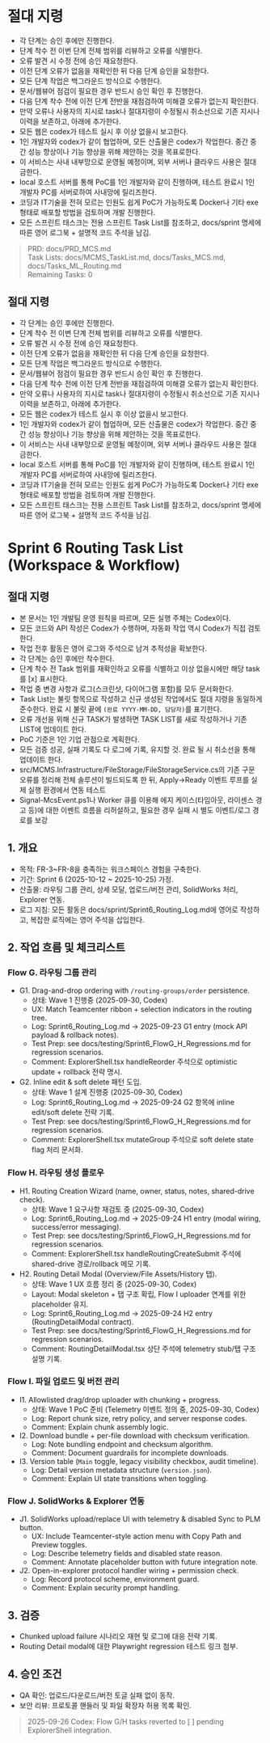 # 절대 지령
- 각 단계는 승인 후에만 진행한다.
- 단계 착수 전 이번 단계 전체 범위를 리뷰하고 오류를 식별한다.
- 오류 발견 시 수정 전에 승인 재요청한다.
- 이전 단계 오류가 없음을 재확인한 뒤 다음 단계 승인을 요청한다.
- 모든 단계 작업은 백그라운드 방식으로 수행한다.
- 문서/웹뷰어 점검이 필요한 경우 반드시 승인 확인 후 진행한다.
- 다음 단계 착수 전에 이전 단계 전반을 재점검하여 미해결 오류가 없는지 확인한다.
- 만약 오류나 사용자의 지시로 task나 절대지령이 수정될시 취소선으로 기존 지시나 이력을 보존하고, 아래에 추가한다.
- 모든 웹은 codex가 테스트 실시 후 이상 없을시 보고한다.
- 1인 개발자와 codex가 같이 협업하며, 모든 산출물은 codex가 작업한다. 중간 중간 성능 향상이나 기능 향상을 위해 제안하는 것을 목표로한다.
- 이 서비스는 사내 내부망으로 운영될 예정이며, 외부 서버나 클라우드 사용은 절대 금한다.
- local 호스트 서버를 통해 PoC를 1인 개발자와 같이 진행하며, 테스트 완료시 1인 개발자 PC를 서버로하여 사내망에 릴리즈한다.
- 코딩과 IT기술을 전혀 모르는 인원도 쉽게 PoC가 가능하도록 Docker나 기타 exe 형태로 배포할 방법을 검토하며 개발 진행한다.
- 모든 스프린트 태스크는 전용 스프린트 Task List를 참조하고, docs/sprint 명세에 따른 영어 로그북 + 설명적 코드 주석을 남김.

> PRD: docs/PRD_MCS.md  
> Task Lists: docs/MCMS_TaskList.md, docs/Tasks_MCS.md, docs/Tasks_ML_Routing.md  
> Remaining Tasks: 0

## 절대 지령
- 각 단계는 승인 후에만 진행한다.
- 단계 착수 전 이번 단계 전체 범위를 리뷰하고 오류를 식별한다.
- 오류 발견 시 수정 전에 승인 재요청한다.
- 이전 단계 오류가 없음을 재확인한 뒤 다음 단계 승인을 요청한다.
- 모든 단계 작업은 백그라운드 방식으로 수행한다.
- 문서/웹뷰어 점검이 필요한 경우 반드시 승인 확인 후 진행한다.
- 다음 단계 착수 전에 이전 단계 전반을 재점검하여 미해결 오류가 없는지 확인한다.
- 만약 오류나 사용자의 지시로 task나 절대지령이 수정될시 취소선으로 기존 지시나 이력을 보존하고, 아래에 추가한다.
- 모든 웹은 codex가 테스트 실시 후 이상 없을시 보고한다.
- 1인 개발자와 codex가 같이 협업하며, 모든 산출물은 codex가 작업한다. 중간 중간 성능 향상이나 기능 향상을 위해 제안하는 것을 목표로한다.
- 이 서비스는 사내 내부망으로 운영될 예정이며, 외부 서버나 클라우드 사용은 절대 금한다.
- local 호스트 서버를 통해 PoC를 1인 개발자와 같이 진행하며, 테스트 완료시 1인 개발자 PC를 서버로하여 사내망에 릴리즈한다.
- 코딩과 IT기술을 전혀 모르는 인원도 쉽게 PoC가 가능하도록 Docker나 기타 exe 형태로 배포할 방법을 검토하며 개발 진행한다.
- 모든 스프린트 태스크는 전용 스프린트 Task List를 참조하고, docs/sprint 명세에 따른 영어 로그북 + 설명적 코드 주석을 남김.
# Sprint 6 Routing Task List (Workspace & Workflow)

## 절대 지령
- 본 문서는 1인 개발팀 운영 원칙을 따르며, 모든 실행 주체는 Codex이다.
- 모든 코드와 API 작성은 Codex가 수행하며, 자동화 작업 역시 Codex가 직접 검토한다.
- 작업 전후 활동은 영어 로그와 주석으로 남겨 추적성을 확보한다.
- 각 단계는 승인 후에만 착수한다.
- 단계 착수 전 Task 범위를 재확인하고 오류를 식별하고 이상 없을시에만 해당 task를 [x] 표시한다.
- 작업 중 변경 사항과 로그(스크린샷, 다이어그램 포함)를 모두 문서화한다.
- Task List는 불릿 항목으로 작성하고 신규 생성된 작업에서도 절대 지령을 동일하게 준수한다. 완료 시 불릿 끝에 `(완료 YYYY-MM-DD, 담당자)`를 표기한다.
- 오류 개선을 위해 신규 TASK가 발생하면 TASK LIST를 새로 작성하거나 기존 LIST에 업데이트 한다.
- PoC 기준은 1인 기업 관점으로 계획한다.
- 모든 검증 성공, 실패 기록도 다 로그에 기록, 유지할 것. 완료 될 시 취소선을 통해 업데이트 한다.
- src/MCMS.Infrastructure/FileStorage/FileStorageService.cs의 기존 구문 오류를 정리해 전체 솔루션이 빌드되도록 한 뒤, Apply→Ready 이벤트 루프를 실제 실행 환경에서 연동 테스트
- Signal-McsEvent.ps1나 Worker 큐를 이용해 에지 케이스(타임아웃, 라이센스 경고 등)에 대한 이벤트 흐름을 리허설하고, 필요한 경우 실패 시 별도 이벤트/로그 경로를 보강

## 1. 개요
- 목적: FR-3~FR-8을 충족하는 워크스페이스 경험을 구축한다.
- 기간: Sprint 6 (2025-10-12 ~ 2025-10-25) 가정.
- 산출물: 라우팅 그룹 관리, 상세 모달, 업로드/버전 관리, SolidWorks 처리, Explorer 연동.
- 로그 지침: 모든 활동은 docs/sprint/Sprint6_Routing_Log.md에 영어로 작성하고, 복잡한 로직에는 영어 주석을 삽입한다.

## 2. 작업 흐름 및 체크리스트
### Flow G. 라우팅 그룹 관리
- G1. Drag-and-drop ordering with `/routing-groups/order` persistence.
  - 상태: Wave 1 진행중 (2025-09-30, Codex)
  - UX: Match Teamcenter ribbon + selection indicators in the routing tree.
  - Log: Sprint6_Routing_Log.md -> 2025-09-23 G1 entry (mock API payload & rollback notes).
  - Test Prep: see docs/testing/Sprint6_FlowG_H_Regressions.md for regression scenarios.
  - Comment: ExplorerShell.tsx handleReorder 주석으로 optimistic update + rollback 전략 명시.
- G2. Inline edit & soft delete 패턴 도입.
  - 상태: Wave 1 설계 진행중 (2025-09-30, Codex)
  - Log: Sprint6_Routing_Log.md -> 2025-09-24 G2 항목에 inline edit/soft delete 전략 기록.
  - Test Prep: see docs/testing/Sprint6_FlowG_H_Regressions.md for regression scenarios.
  - Comment: ExplorerShell.tsx mutateGroup 주석으로 soft delete state flag 처리 문서화.

### Flow H. 라우팅 생성 플로우
- H1. Routing Creation Wizard (name, owner, status, notes, shared-drive check).
  - 상태: Wave 1 요구사항 재검토 중 (2025-09-30, Codex)
  - Log: Sprint6_Routing_Log.md -> 2025-09-24 H1 entry (modal wiring, success/error messaging).
  - Test Prep: see docs/testing/Sprint6_FlowG_H_Regressions.md for regression scenarios.
  - Comment: ExplorerShell.tsx handleRoutingCreateSubmit 주석에 shared-drive 경로/rollback 메모 기록.
- H2. Routing Detail Modal (Overview/File Assets/History 탭).
  - 상태: Wave 1 UX 흐름 정리 중 (2025-09-30, Codex)
  - Layout: Modal skeleton + 탭 구조 확립, Flow I uploader 연계를 위한 placeholder 유지.
  - Log: Sprint6_Routing_Log.md -> 2025-09-24 H2 entry (RoutingDetailModal contract).
  - Test Prep: see docs/testing/Sprint6_FlowG_H_Regressions.md for regression scenarios.
  - Comment: RoutingDetailModal.tsx 상단 주석에 telemetry stub/탭 구조 설명 기록.

### Flow I. 파일 업로드 및 버전 관리
- I1. Allowlisted drag/drop uploader with chunking + progress.
  - 상태: Wave 1 PoC 준비 (Telemetry 이벤트 정의 중, 2025-09-30, Codex)
  - Log: Report chunk size, retry policy, and server response codes.
  - Comment: Explain chunk assembly logic.
- I2. Download bundle + per-file download with checksum verification.
  - Log: Note bundling endpoint and checksum algorithm.
  - Comment: Document guardrails for incomplete downloads.
- I3. Version table (`Main` toggle, legacy visibility checkbox, audit timeline).
  - Log: Detail version metadata structure (`version.json`).
  - Comment: Explain UI state transitions when toggling.

### Flow J. SolidWorks & Explorer 연동
- J1. SolidWorks upload/replace UI with telemetry & disabled Sync to PLM button.
  - UX: Include Teamcenter-style action menu with Copy Path and Preview toggles.
  - Log: Describe telemetry fields and disabled state reason.
  - Comment: Annotate placeholder button with future integration note.
- J2. Open-in-explorer protocol handler wiring + permission check.
  - Log: Record protocol scheme, environment guard.
  - Comment: Explain security prompt handling.

## 3. 검증
- Chunked upload failure 시나리오 재현 및 로그에 대응 전략 기록.
- Routing Detail modal에 대한 Playwright regression 테스트 링크 첨부.

## 4. 승인 조건
- QA 확인: 업로드/다운로드/버전 토글 실패 없이 동작.
- 보안 리뷰: 프로토콜 핸들러 및 파일 확장자 허용 목록 확인.






> 2025-09-26 Codex: Flow G/H tasks reverted to [ ] pending ExplorerShell integration.

